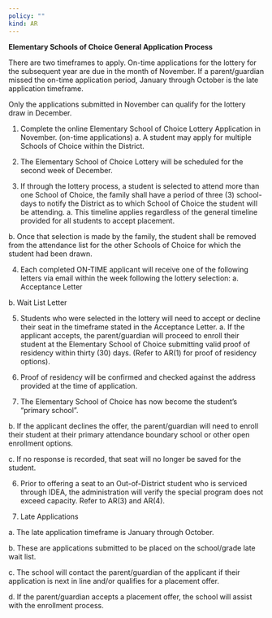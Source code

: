 ```yaml
---
policy: ""
kind: AR
---
```


**Elementary Schools of Choice General Application Process**

There are two timeframes to apply. On-time applications for the lottery for the subsequent year are due in the
month of November. If a parent/guardian missed the on-time application period, January through October is the late
application timeframe.

Only the applications submitted in November can qualify for the lottery draw in December.


1. Complete the online Elementary School of Choice Lottery Application in November. (on-time applications)
a. A student may apply for multiple Schools of Choice within the District.


2. The Elementary School of Choice Lottery will be scheduled for the second week of December.


3. If through the lottery process, a student is selected to attend more than one School of Choice, the family shall
have a period of three (3) school-days to notify the District as to which School of Choice the student will be
attending.
a. This timeline applies regardless of the general timeline provided for all students to accept placement.


b. Once that selection is made by the family, the student shall be removed from the attendance list for the
other Schools of Choice for which the student had been drawn.


4. Each completed ON-TIME applicant will receive one of the following letters via email within the week
following the lottery selection:
a. Acceptance Letter


b. Wait List Letter


5. Students who were selected in the lottery will need to accept or decline their seat in the timeframe stated in
the Acceptance Letter.
a. If the applicant accepts, the parent/guardian will proceed to enroll their student at the Elementary
School of Choice submitting valid proof of residency within thirty (30) days. (Refer to AR(1) for proof of
residency options).
1. Proof of residency will be confirmed and checked against the address provided at the time of
application.


2. The Elementary School of Choice has now become the student’s “primary school”.


b. If the applicant declines the offer, the parent/guardian will need to enroll their student at their primary
attendance boundary school or other open enrollment options.


c. If no response is recorded, that seat will no longer be saved for the student.


6. Prior to offering a seat to an Out-of-District student who is serviced through IDEA, the administration will
verify the special program does not exceed capacity. Refer to AR(3) and AR(4).


7. Late Applications


a. The late application timeframe is January through October.


b. These are applications submitted to be placed on the school/grade late wait list.


c. The school will contact the parent/guardian of the applicant if their application is next in line and/or
qualifies for a placement offer.


d. If the parent/guardian accepts a placement offer, the school will assist with the enrollment process.
